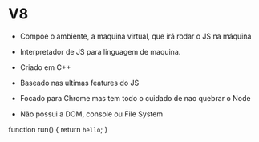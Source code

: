 # V8

- Compoe o ambiente, a maquina virtual, que irá rodar o JS na máquina

- Interpretador de JS para linguagem de maquina.
- Criado em C++
- Baseado nas ultimas features do JS
- Focado para Chrome mas tem todo o cuidado de nao quebrar o Node
- Não possui a DOM, console ou File System

function run() {
    return `hello`;
}